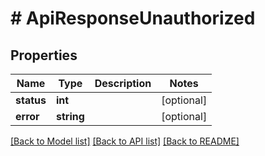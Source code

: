 # # ApiResponseUnauthorized

## Properties

Name | Type | Description | Notes
------------ | ------------- | ------------- | -------------
**status** | **int** |  | [optional]
**error** | **string** |  | [optional]

[[Back to Model list]](../../README.md#models) [[Back to API list]](../../README.md#endpoints) [[Back to README]](../../README.md)
